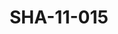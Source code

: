---
pid: SHA-11-015
title: SHA-11-015
language: ar
collection: شرحبيل احمد
original_label: 
rights: شرحبيل احمد
location_of_original: شرحبيل احمد
photographer_or_studio: 
scanned_from: photograph 15.7 by 20.6
_date: '1966'
location: اثيوبيا، اديس ابابا
description: استقبال فرقة هرامبي في المطار مع الاسد
additional_notes: 
permission_display: 'yes'
on_server: 'no'
on_website: 'no'
permalink: "/archive/ar/sha-11-015.html"
layout: photo-page
---